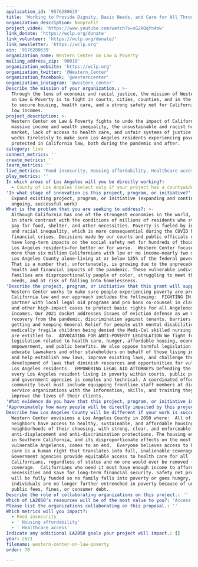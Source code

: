 ```yaml
---
application_id: '9576280639'
title: 'Working to Provide Dignity, Basic Needs, and Care for All Through the Law'
organization_description: Nonprofit
project_video: 'https://www.youtube.com/watch?v=sG2kQqYn4zw'
link_donate: 'https://wclp.org/donate'
link_volunteer: 'https://wclp.org/donate/'
link_newsletter: 'https://wclp.org'
ein: '9576280639'
organization_name: Western Center on Law & Poverty
mailing_address_zip: '90010'
organization_website: 'https://wclp.org'
organization_twitter: '@Western_Center'
organization_facebook: '@westerncenter'
organization_instagram: '@western_center'
Describe the mission of your organization.: >-
  Through the lens of economic and racial justice, the mission of Western Center
  on Law & Poverty is to fight in courts, cities, counties, and in the Capitol
  to secure housing, health care, and a strong safety net for Californians with
  low incomes.
project_description: >-
  Western Center on Law & Poverty fights to undo the impact of California’s
  massive income and wealth inequality, the unsustainable and racist housing
  market, lack of access to health care, and unfair systems of justice. Our team
  works tirelessly to make sure Los Angeles residents experiencing poverty are
  protected in California law, both during the pandemic and after.
category: live
connect_metrics: ''
create_metrics: ''
learn_metrics: ''
live_metrics: 'Food insecurity, Housing affordability, Healthcare access'
play_metrics: ''
In which areas of Los Angeles will you be directly working?:
  - County of Los Angeles (select only if your project has a countywide benefit)
'In what stage of innovation is this project, program, or initiative?': >-
  Expand existing project, program, or initiative (expanding and continuing
  ongoing, successful work)
What is the problem that you are seeking to address?: >-
  Although California has one of the strongest economies in the world, it stands
  in stark contrast with the conditions of millions of residents who struggle to
  pay for food, shelter, and other necessities. Poverty is fueled by inequity
  and racial inequality, which is more consequential during the COVID health and
  financial crises. Decisions made by our courts and public officials now will
  have long-term impacts on the social safety net for hundreds of thousands of
  Los Angeles residents—for better or for worse.  Western Center focuses on the
  more than six million Californians with low or no income—nearly two million in
  Los Angeles County alone—living at or below 125% of the federal poverty level.
  That is a number that, unfortunately, is growing due to the unprecedented
  health and financial impacts of the pandemic. These vulnerable individuals and
  families are disproportionally people of color, struggling to meet their basic
  needs, and at risk of falling into homelessness.
'Describe the project, program, or initiative that this grant will support to address the problem identified.': >-
  Western Center works to make sure people experiencing poverty are protected in
  California law and our approach includes the following:  FIGHTING IN COURT We
  partner with local legal aid programs and pro bono co-counsel in class action
  and other high-impact cases to protect basic rights for all Angelenos with low
  incomes. Our 2021 docket addresses issues of eviction defense as we move into
  recovery from the pandemic, discrimination against tenants, barriers to
  getting and keeping General Relief for people with mental disabilities, and
  medically fragile children being denied the Medi-Cal skilled nursing care they
  are entitled to.  ADVOCATING FOR ANTI-POVERTY LEGISLATION We fight for
  legislation related to health care, hunger, affordable housing, economic
  empowerment, and public benefits. We also oppose harmful legislation and
  educate lawmakers and other stakeholders on behalf of those living in poverty,
  and help establish new laws, improve existing laws, and challenge the
  development of laws that diminish resources and opportunities for vulnerable
  Los Angeles residents.  EMPOWERING LEGAL AID ATTORNEYS Defending the rights of
  every Los Angeles resident living in poverty within courts, public programs,
  and government agencies is complex and technical. A coordinated effort at the
  community level must include equipping frontline staff members at direct legal
  service organizations with the information, skills, and training they need to
  improve the lives of their clients.
'What evidence do you have that this project, program, or initiative is or will be successful, and how will you define and measure success?': "By leveraging our existing model that focuses on litigation, legislation, and support for legal aid partners, we successfully fight for broad legal victories that impact the nearly two million Los Angeles residents living in poverty. We measure our success by tracking the following outcomes:   \tThe number of impact cases we win and how many individuals may benefit,   \tThe amount of anti-poverty legislation we lead in enacting and how many individuals may benefit, and  \tThe number of legal aid attorneys whose legal knowledge and skills are increased through our technical assistance and training program.  For example, in 2020 we helped pass eviction moratorium legislation to protect an estimated one to three million tenants in California who are behind in their rent due to COVID. We also won the case Jane H. v. Kent and we estimate that thousands of Medi-Cal recipients will be able to keep their doctors, not to mention hundreds of thousands of dollars in medical care saved."
'Approximately how many people will be directly impacted by this project, program, or initiative?': '100000'
Describe how Los Angeles County will be different if your work is successful.: >-
  Western Center envisions a Los Angeles County in 2050 where:  All of our
  neighbors have access to healthy, sustainable, and affordable housing in
  neighborhoods of their choosing, with strong, clear, and enforceable
  anti-displacement and anti-discrimination protections. The housing emergency
  in Southern California, and its disproportionate effects on the most
  vulnerable Angelenos, comes to an end.  Everyone believes access to health
  care is a human right that translates into full, inalienable coverage.
  Government agencies provide equitable access to health care for all
  Californians, regardless of status and no one would ever be removed from
  coverage.  Californians who need it most have enough income to afford basic
  necessities and save for long-term financial security. Safety net programs
  will be fully funded so no family falls into poverty or goes hungry, and
  individuals are no longer further entrenched in poverty because of unjust
  public fees, fines, or consumer debt.
Describe the role of collaborating organizations on this project.: ''
Which of LA2050’s resources will be of the most value to you?: 'Access to the LA2050 community,Hosting virtual events or gatherings'
Please list the organizations collaborating on this proposal.: ''
Which metrics will you impact?:
  - Food insecurity
  - ' Housing affordability'
  - ' Healthcare access'
Indicate any additional LA2050 goals your project will impact.: []
year: 2021
filename: western-center-on-law-poverty
order: 70

---
```

